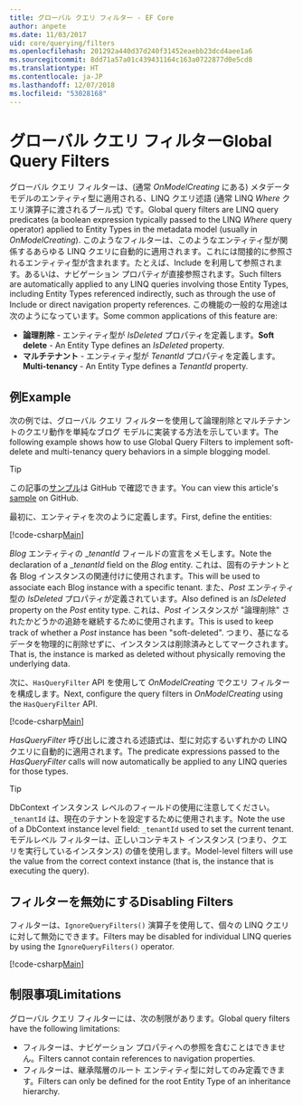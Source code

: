 ```yaml
---
title: グローバル クエリ フィルター - EF Core
author: anpete
ms.date: 11/03/2017
uid: core/querying/filters
ms.openlocfilehash: 201292a440d37d240f31452eaebb23dcd4aee1a6
ms.sourcegitcommit: 8dd71a57a01c439431164c163a0722877d0e5cd8
ms.translationtype: HT
ms.contentlocale: ja-JP
ms.lasthandoff: 12/07/2018
ms.locfileid: "53028168"
---
```

# <a name="global-query-filters"></a><span data-ttu-id="2ca7b-102">グローバル クエリ フィルター</span><span class="sxs-lookup"><span data-stu-id="2ca7b-102">Global Query Filters</span></span>

<span data-ttu-id="2ca7b-103">グローバル クエリ フィルターは、(通常 *OnModelCreating* にある) メタデータ モデルのエンティティ型に適用される、LINQ クエリ述語 (通常 LINQ *Where* クエリ演算子に渡されるブール式) です。</span><span class="sxs-lookup"><span data-stu-id="2ca7b-103">Global query filters are LINQ query predicates (a boolean expression typically passed to the LINQ *Where* query operator) applied to Entity Types in the metadata model (usually in *OnModelCreating*).</span></span> <span data-ttu-id="2ca7b-104">このようなフィルターは、このようなエンティティ型が関係するあらゆる LINQ クエリに自動的に適用されます。これには間接的に参照されるエンティティ型が含まれます。たとえば、Include を利用して参照されます。あるいは、ナビゲーション プロパティが直接参照されます。</span><span class="sxs-lookup"><span data-stu-id="2ca7b-104">Such filters are automatically applied to any LINQ queries involving those Entity Types, including Entity Types referenced indirectly, such as through the use of Include or direct navigation property references.</span></span> <span data-ttu-id="2ca7b-105">この機能の一般的な用途は次のようになっています。</span><span class="sxs-lookup"><span data-stu-id="2ca7b-105">Some common applications of this feature are:</span></span>

* <span data-ttu-id="2ca7b-106">**論理削除** - エンティティ型が *IsDeleted* プロパティを定義します。</span><span class="sxs-lookup"><span data-stu-id="2ca7b-106">**Soft delete** - An Entity Type defines an *IsDeleted* property.</span></span>
* <span data-ttu-id="2ca7b-107">**マルチテナント** - エンティティ型が *TenantId* プロパティを定義します。</span><span class="sxs-lookup"><span data-stu-id="2ca7b-107">**Multi-tenancy** - An Entity Type defines a *TenantId* property.</span></span>

## <a name="example"></a><span data-ttu-id="2ca7b-108">例</span><span class="sxs-lookup"><span data-stu-id="2ca7b-108">Example</span></span>

<span data-ttu-id="2ca7b-109">次の例では、グローバル クエリ フィルターを使用して論理削除とマルチテナントのクエリ動作を単純なブログ モデルに実装する方法を示しています。</span><span class="sxs-lookup"><span data-stu-id="2ca7b-109">The following example shows how to use Global Query Filters to implement soft-delete and multi-tenancy query behaviors in a simple blogging model.</span></span>

> [!TIP]
> <span data-ttu-id="2ca7b-110">この記事の[サンプル](https://github.com/aspnet/EntityFramework.Docs/tree/master/samples/core/QueryFilters)は GitHub で確認できます。</span><span class="sxs-lookup"><span data-stu-id="2ca7b-110">You can view this article's [sample](https://github.com/aspnet/EntityFramework.Docs/tree/master/samples/core/QueryFilters) on GitHub.</span></span>

<span data-ttu-id="2ca7b-111">最初に、エンティティを次のように定義します。</span><span class="sxs-lookup"><span data-stu-id="2ca7b-111">First, define the entities:</span></span>

[!code-csharp[Main](../../../samples/core/QueryFilters/Program.cs#Entities)]

<span data-ttu-id="2ca7b-112">_Blog_ エンティティの __tenantId_ フィールドの宣言をメモします。</span><span class="sxs-lookup"><span data-stu-id="2ca7b-112">Note the declaration of a __tenantId_ field on the _Blog_ entity.</span></span> <span data-ttu-id="2ca7b-113">これは、固有のテナントと各 Blog インスタンスの関連付けに使用されます。</span><span class="sxs-lookup"><span data-stu-id="2ca7b-113">This will be used to associate each Blog instance with a specific tenant.</span></span> <span data-ttu-id="2ca7b-114">また、_Post_ エンティティ型の _IsDeleted_ プロパティが定義されています。</span><span class="sxs-lookup"><span data-stu-id="2ca7b-114">Also defined is an _IsDeleted_ property on the _Post_ entity type.</span></span> <span data-ttu-id="2ca7b-115">これは、_Post_ インスタンスが "論理削除" されたかどうかの追跡を継続するために使用されます。</span><span class="sxs-lookup"><span data-stu-id="2ca7b-115">This is used to keep track of whether a _Post_ instance has been "soft-deleted".</span></span> <span data-ttu-id="2ca7b-116">つまり、基になるデータを物理的に削除せずに、インスタンスは削除済みとしてマークされます。</span><span class="sxs-lookup"><span data-stu-id="2ca7b-116">That is, the instance is marked as deleted without physically removing the underlying data.</span></span>

<span data-ttu-id="2ca7b-117">次に、```HasQueryFilter``` API を使用して _OnModelCreating_ でクエリ フィルターを構成します。</span><span class="sxs-lookup"><span data-stu-id="2ca7b-117">Next, configure the query filters in _OnModelCreating_ using the ```HasQueryFilter``` API.</span></span>

[!code-csharp[Main](../../../samples/core/QueryFilters/Program.cs#Configuration)]

<span data-ttu-id="2ca7b-118">_HasQueryFilter_ 呼び出しに渡される述語式は、型に対応するいずれかの LINQ クエリに自動的に適用されます。</span><span class="sxs-lookup"><span data-stu-id="2ca7b-118">The predicate expressions passed to the _HasQueryFilter_ calls will now automatically be applied to any LINQ queries for those types.</span></span>

> [!TIP]
> <span data-ttu-id="2ca7b-119">DbContext インスタンス レベルのフィールドの使用に注意してください。```_tenantId``` は、現在のテナントを設定するために使用されます。</span><span class="sxs-lookup"><span data-stu-id="2ca7b-119">Note the use of a DbContext instance level field: ```_tenantId``` used to set the current tenant.</span></span> <span data-ttu-id="2ca7b-120">モデルレベル フィルターは、正しいコンテキスト インスタンス (つまり、クエリを実行しているインスタンス) の値を使用します。</span><span class="sxs-lookup"><span data-stu-id="2ca7b-120">Model-level filters will use the value from the correct context instance (that is, the instance that is executing the query).</span></span>

## <a name="disabling-filters"></a><span data-ttu-id="2ca7b-121">フィルターを無効にする</span><span class="sxs-lookup"><span data-stu-id="2ca7b-121">Disabling Filters</span></span>

<span data-ttu-id="2ca7b-122">フィルターは、```IgnoreQueryFilters()``` 演算子を使用して、個々の LINQ クエリに対して無効にできます。</span><span class="sxs-lookup"><span data-stu-id="2ca7b-122">Filters may be disabled for individual LINQ queries by using the ```IgnoreQueryFilters()``` operator.</span></span>

[!code-csharp[Main](../../../samples/core/QueryFilters/Program.cs#IgnoreFilters)]

## <a name="limitations"></a><span data-ttu-id="2ca7b-123">制限事項</span><span class="sxs-lookup"><span data-stu-id="2ca7b-123">Limitations</span></span>

<span data-ttu-id="2ca7b-124">グローバル クエリ フィルターには、次の制限があります。</span><span class="sxs-lookup"><span data-stu-id="2ca7b-124">Global query filters have the following limitations:</span></span>

* <span data-ttu-id="2ca7b-125">フィルターは、ナビゲーション プロパティへの参照を含むことはできません。</span><span class="sxs-lookup"><span data-stu-id="2ca7b-125">Filters cannot contain references to navigation properties.</span></span>
* <span data-ttu-id="2ca7b-126">フィルターは、継承階層のルート エンティティ型に対してのみ定義できます。</span><span class="sxs-lookup"><span data-stu-id="2ca7b-126">Filters can only be defined for the root Entity Type of an inheritance hierarchy.</span></span>
